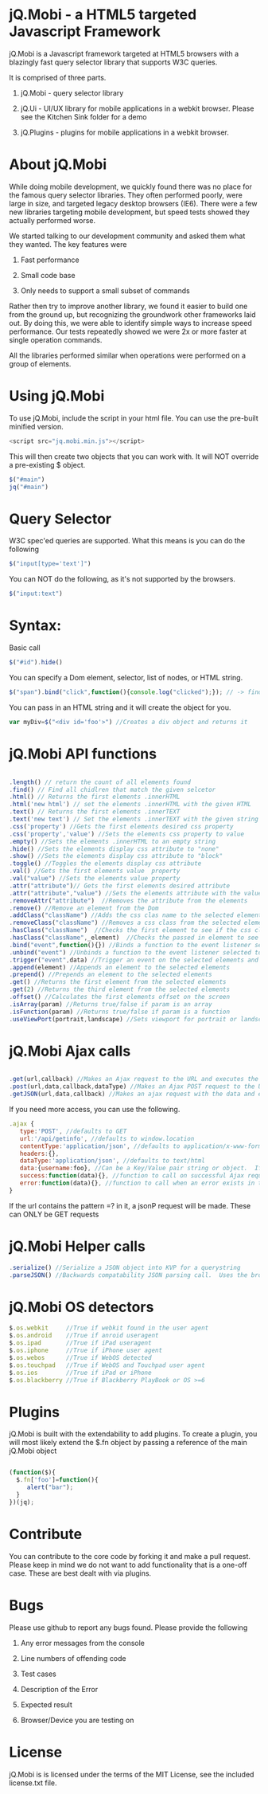 # jQ.Mobi - a HTML5 targeted Javascript Framework

jQ.Mobi is a Javascript framework targeted at HTML5 browsers with a blazingly fast query selector library that supports W3C queries.  

It is comprised of three parts.

1) jQ.Mobi  - query selector library

2) jQ.Ui - UI/UX library for mobile applications in a webkit browser.  Please see the Kitchen Sink folder for a demo

3) jQ.Plugins - plugins for mobile applications in a webkit browser.

# About jQ.Mobi

While doing mobile development, we quickly found there was no place for the famous query selector libraries.  They often performed poorly, were large in size, and targeted legacy desktop browsers (IE6).  There were a few new libraries targeting mobile development, but speed tests showed they actually performed worse.

We started talking to our development community and asked them what they wanted.  The key features were

1. Fast performance

2. Small code base

3. Only needs to support a small subset of commands

Rather then try to improve another library, we found it easier to build one from the ground up, but recognizing the groundwork other frameworks laid out.  By doing this, we were able to identify simple ways to increase speed performance.  Our tests repeatedly showed we were 2x or more faster at single operation commands. 
 
All the libraries performed similar when operations were performed on a group of elements.


# Using jQ.Mobi

To use jQ.Mobi, include the script in your html file.  You can use the pre-built minified version.

``` js
<script src="jq.mobi.min.js"></script>
```

This will then create two objects that you can work with.  It will NOT override a pre-existing $ object.
``` js
$("#main")
jq("#main")
```

# Query Selector

W3C spec'ed queries are supported.  What this means is you can do the following

``` js
$("input[type='text']")
```

You can NOT do the following, as it's not supported by the browsers.

``` js
$("input:text")
```



# Syntax:

Basic call

``` js
$("#id").hide()
```

You can specify a Dom element, selector, list of nodes, or HTML string.	

``` js
$("span").bind("click",function(){console.log("clicked");}); // -> find all span elements and attach a click event
```
You can pass in an HTML string and it will create the object for you.

``` js
var myDiv=$("<div id='foo'>") //Creates a div object and returns it
```

# jQ.Mobi API functions
``` js

.length() // return the count of all elements found
.find() // Find all chidlren that match the given selcetor
.html() // Returns the first elements .innerHTML
.html('new html') // set the elements .innerHTML with the given HTML
.text() // Returns the first elements .innerTEXT
.text('new text') // Set the elements .innerTEXT with the given string
.css('property') //Gets the first elements desired css property
.css('property','value') //Sets the elements css property to value
.empty() //Sets the elements .innerHTML to an empty string
.hide() //Sets the elements display css attribute to "none"
.show() //Sets the elements display css attribute to "block"
.toggle() //Toggles the elements display css attribute
.val() //Gets the first elements value  property
.val("value") //Sets the elements value property
.attr("attribute")// Gets the first elements desired attribute
.attr("attribute","value") //Sets the elements attribute with the value
.removeAttr("attribute")  //Removes the attribute from the elements
.remove() //Remove an element from the Dom
.addClass("className") //Adds the css clas name to the selected elements
.removeClass("className") //Removes a css class from the selected elements
.hasClass("className")  //Checks the first element to see if the css class exists
.hasClass("className",_element)  //Checks the passed in element to see if the css class exists
.bind("event",function(){}) //Binds a function to the event listener selected to the selected elements
.unbind("event") //Unbinds a function to the event listener selected to the selected elements
.trigger("event",data) //Trigger an event on the selected elements and pass in optional data
.append(element) //Appends an element to the selected elements
.prepend() //Prepends an element to the selected elements
.get() //Returns the first element from the selected elements
.get(2) //Returns the third element from the selected elements 
.offset() //Calculates the first elements offset on the screen
.isArray(param) //Returns true/false if param is an array
.isFunction(param) //Returns true/false if param is a function
.useViewPort(portrait,landscape) //Sets viewport for portrait or landscape
```

# jQ.Mobi Ajax calls

``` js

.get(url,callback) //Makes an Ajax request to the URL and executes the callback funtion with the result
.post(url,data,callback,dataType) //Makes an Ajax POST request to the URL with the data and executes the callback with the result.  An optional dataType can be passed in, as some webservices require the header
.getJSON(url,data,callback) //Makes an ajax request with the data and executes callback function passing in a JSON object from the Ajax response into the callback function.
```
If you need more access, you can use the following.

``` js
.ajax {
   type:'POST', //defaults to GET
   url:'/api/getinfo', //defaults to window.location
   contentType:'application/json', //defaults to application/x-www-form-urlencoded
   headers:{},
   dataType:'application/json', //defaults to text/html
   data:{username:foo}, //Can be a Key/Value pair string or object.  If it's an object, $.serialize is called to turn it into a Key/Value pair string
   success:function(data){}, //function to call on successful Ajax request
   error:function(data){}, //function to call when an error exists in the Ajax request
}
```

If the url contains the pattern =? in it, a jsonP request will be made.  These can ONLY be GET requests

# jQ.Mobi Helper calls
``` js
.serialize() //Serialize a JSON object into KVP for a querystring
.parseJSON() //Backwards compatability JSON parsing call.  Uses the browsers native JSON parser
```

# jQ.Mobi OS detectors

``` js
$.os.webkit     //True if webkit found in the user agent
$.os.android    //True if anroid useragent
$.os.ipad       //True if iPad useragent
$.os.iphone     //True if iPhone user agent
$.os.webos      //True if WebOS detected
$.os.touchpad   //True if WebOS and Touchpad user agent
$.os.ios        //True if iPad or iPhone
$.os.blackberry //True if Blackberry PlayBook or OS >=6
```

# Plugins

jQ.Mobi is built with the extendability to add plugins.  To create a plugin, you will most likely extend the $.fn object by passing a reference of the main jQ.Mobi object

``` js

(function($){
  $.fn['foo']=function(){
     alert("bar");
  }
})(jq);

```

# Contribute

You can contribute to the core code by forking it and make a pull request.  Please keep in mind we do not want to add functionality that is a one-off case.  These are best dealt with via plugins.


# Bugs

Please use github to report any bugs found.  Please provide the following

1. Any error messages from the console

2. Line numbers of offending code

3. Test cases

4. Description of the Error

5. Expected result

6. Browser/Device you are testing on


# License

jQ.Mobi is is licensed under the terms of the MIT License, see the included license.txt file.